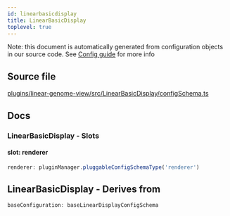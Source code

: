 ```yaml
---
id: linearbasicdisplay
title: LinearBasicDisplay
toplevel: true
---
```


Note: this document is automatically generated from configuration objects in our
source code. See [Config guide](/docs/config_guide) for more info

## Source file

[plugins/linear-genome-view/src/LinearBasicDisplay/configSchema.ts](https://github.com/GMOD/jbrowse-components/blob/main/plugins/linear-genome-view/src/LinearBasicDisplay/configSchema.ts)

## Docs

### LinearBasicDisplay - Slots

#### slot: renderer

```js
renderer: pluginManager.pluggableConfigSchemaType('renderer')
```

## LinearBasicDisplay - Derives from

```js
baseConfiguration: baseLinearDisplayConfigSchema
```
